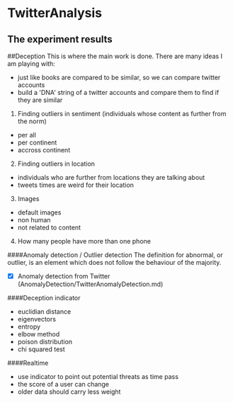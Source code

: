 # TwitterAnalysis
## The experiment results
##Deception
This is where the main work is done. There are many ideas I am playing with:
- just like books are compared to be similar, so we can compare twitter accounts
- build a 'DNA' string of a twitter accounts and compare them to find if they are similar

1. Finding outliers in sentiment (individuals whose content as further from the norm)
  * per all
  * per continent
  * accross continent
2. Finding outliers in location
  * individuals who are further from locations they are talking about
  * tweets times are weird for their location
3. Images
  * default images
  * non human
  * not related to content
4. How many people have more than one phone

####Anomaly detection / Outlier detection
The definition for abnormal, or outlier, is an element which does not follow the behaviour of the majority.
- [x] Anomaly detection from Twitter (AnomalyDetection/TwitterAnomalyDetection.md)

####Deception indicator
- euclidian distance
- eigenvectors
- entropy
- elbow method
- poison distribution
- chi squared test
    
####Realtime
- use indicator to point out potential threats as time pass
- the score of a user can change
- older data should carry less weight





